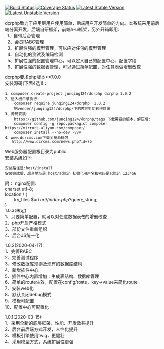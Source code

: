 [![Build Status](https://travis-ci.org/junqing124/dcrphp.svg?branch=master)](https://travis-ci.org/junqing124/dcrphp) 
[![Coverage Status](https://coveralls.io/repos/github/junqing124/dcrphp/badge.svg?branch=master)](https://coveralls.io/github/junqing124/dcrphp?branch=master) 
[![Latest Stable Version](https://poser.pugx.org/junqing124/dcrphp/v/stable.png)](https://packagist.org/packages/junqing124/dcrphp) 
[![Latest Unstable Version](https://poser.pugx.org/junqing124/dcrphp/v/unstable.png)](https://packagist.org/packages/junqing124/dcrphp)  

dcrphp致力于应用层用户使用简单，后端用户开发简单的方向。本系统采用前后端分离开发，后端自研框架，前端h-ui框架，另外开箱即用:  
&nbsp;&nbsp;1、自带后台管理  
&nbsp;&nbsp;2、会员RABC管理   
&nbsp;&nbsp;3、扩展性强的模型管理，可以应对任何的模型管理  
&nbsp;&nbsp;4、自动化的测试及编码检测  
&nbsp;&nbsp;5、扩展性强的配置管理中心，可以定义自己的配置中心、配置字段  
&nbsp;&nbsp;6、扩展性强的数据表管理，可以通过简单配置，对任意表做增删改查  
  
dcrphp要求php版本>=7.0.0  
安装源码(下面4选1)：  

    1、composer create-project junqing124/dcrphp dcrphp 1.0.2
    2、进入根目录执行:
        composer require junqing124/dcrphp  1.0.2  
        把vender/junqing124/dcrphp/下的内容剪切到根目录  
    3、源码安装:
        https://github.com/junqing124/dcrphp/tags 下载需要的版本，解压后:  
        composer config -g repo.packagist composer https://mirrors.aliyun.com/composer/  
        composer install --no-dev -vvv  
    4、www.dcrcms.com下载全量源码包  
       http://www.dcrcms.com/news.php?id=76  
        
Web服务器配置根目录为public  
安装系统如下:    

    安装路径是:host/install    
    安装完成后，后台地址是:host/admin 初始化用户名和密码是admin 123456  
  
附： 
nginx配置:  
charset utf-8;  
location / {  
&#8195;&#8195;try_files $uri $uri/ /index.php?$query_string;    
}  
1.0.3(未定)  
    1、只要简单配置，就可以对任意数据表做的增删改查  
    2、php开启严格模式  
    3、部份文件重新组织  
    4、后台JS统一化  

1.0.2(2020-04-17):  
    1、完善RABC  
    2、完善测试程序  
    3、修改数据库规则及现有的数据库结构  
    4、新增插件中心  
    5、插件中心内置增加：生成表结构、数据库管理  
    6、简单的route生效，配置在config/route，key->value来简化route  
    7、安装web化  
    8、默认关闭debug模式  
    9、模板可配置  
    10、配置中心可配置化  

1.0.1(2020-03-15):  
    1、采用全新的底层框架，性能、开发效率提升  
    2、后台前后端方式开发，人性化提升  
    3、模板引擎使用twig，更健壮  
    4、采用模型方式，系统扩展性更强  

